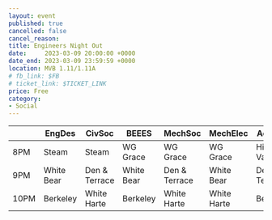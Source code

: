 ```yaml
---
layout: event
published: true
cancelled: false
cancel_reason:
title: Engineers Night Out
date:     2023-03-09 20:00:00 +0000
date_end: 2023-03-09 23:59:59 +0000
location: MVB 1.11/1.11A
# fb_link: $FB
# ticket_link: $TICKET_LINK
price: Free
category:
- Social
---
```


|      | EngDes     | CivSoc        | BEEES      | MechSoc       | MechElec    | AeroSoc         | CSS             |
|------|------------|---------------|------------|---------------|-------------|-----------------|-----------------|
| 8PM  | Steam      | Steam         | WG Grace   | WG Grace      | WG Grace    | Highbury Vaults | Highbury Vaults |
| 9PM  | White Bear | Den & Terrace | White Bear | Den & Terrace | White Bear  | Den & Terrace   | White Bear      |
| 10PM | Berkeley   | White Harte   | Berkeley   | White Harte   | White Harte | Berkeley        | White Harte     |